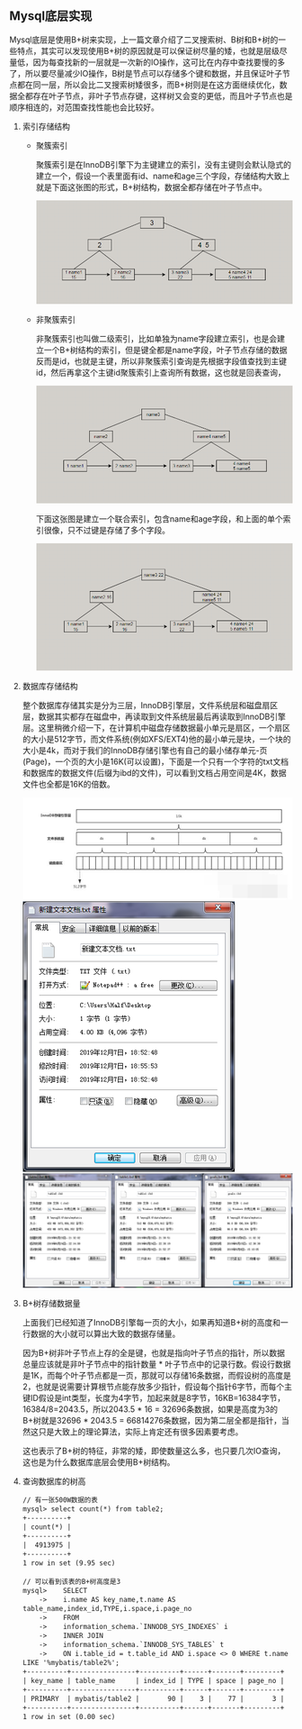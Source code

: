 ## Mysql底层实现

Mysql底层是使用B+树来实现，上一篇文章介绍了二叉搜索树、B树和B+树的一些特点，其实可以发现使用B+树的原因就是可以保证树尽量的矮，也就是层级尽量低，因为每查找新的一层就是一次新的IO操作，这可比在内存中查找要慢的多了，所以要尽量减少IO操作，B树是节点可以存储多个键和数据，并且保证叶子节点都在同一层，所以会比二叉搜索树矮很多，而B+树则是在这方面继续优化，数据全都存在叶子节点，非叶子节点存键，这样树又会变的更低，而且叶子节点也是顺序相连的，对范围查找性能也会比较好。


1. 索引存储结构

   - 聚簇索引

     聚簇索引是在InnoDB引擎下为主键建立的索引，没有主键则会默认隐式的建立一个，假设一个表里面有id、name和age三个字段，存储结构大致上就是下面这张图的形式，B+树结构，数据全都存储在叶子节点中。

     ![聚簇索引](https://github.com/nemolpsky/Note/raw/master/file/mysql/image/mysql_tree1.png)


   - 非聚簇索引

     非聚簇索引也叫做二级索引，比如单独为name字段建立索引，也是会建立一个B+树结构的索引，但是键全都是name字段，叶子节点存储的数据反而是id，也就是主键，所以非聚簇索引查询是先根据字段值查找到主键id，然后再拿这个主键id聚簇索引上查询所有数据，这也就是回表查询，

     ![非聚簇索引](https://github.com/nemolpsky/Note/raw/master/file/mysql/image/mysql_tree2.png)

     下面这张图是建立一个联合索引，包含name和age字段，和上面的单个索引很像，只不过键是存储了多个字段。

     ![非聚簇索引](https://github.com/nemolpsky/Note/raw/master/file/mysql/image/mysql_tree3.png)

2. 数据库存储结构

   整个数据库存储其实是分为三层，InnoDB引擎层，文件系统层和磁盘扇区层，数据其实都存在磁盘中，再读取到文件系统层最后再读取到InnoDB引擎层。这里稍微介绍一下，在计算机中磁盘存储数据最小单元是扇区，一个扇区的大小是512字节，而文件系统(例如XFS/EXT4)他的最小单元是块，一个块的大小是4k，而对于我们的InnoDB存储引擎也有自己的最小储存单元-页(Page)，一个页的大小是16K(可以设置)，下面是一个只有一个字符的txt文档和数据库的数据文件(后缀为ibd的文件)，可以看到文档占用空间是4K，数据文件也全都是16K的倍数。

   ![存储结构](https://github.com/nemolpsky/Note/raw/master/file/mysql/image/mysql_tree4.jpg)
   ![存储结构](https://github.com/nemolpsky/Note/raw/master/file/mysql/image/mysql_tree5.png)
   ![存储结构](https://github.com/nemolpsky/Note/raw/master/file/mysql/image/mysql_tree6.png)

3. B+树存储数据量

   上面我们已经知道了InnoDB引擎每一页的大小，如果再知道B+树的高度和一行数据的大小就可以算出大致的数据存储量。

   因为B+树非叶子节点上存的全是键，也就是指向叶子节点的指针，所以数据总量应该就是非叶子节点中的指针数量 * 叶子节点中的记录行数。假设行数据是1K，而每个叶子节点都是一页，那就可以存储16条数据，而假设树的高度是2，也就是说需要计算根节点能存放多少指针，假设每个指针6字节，而每个主键ID假设是int类型，长度为4字节，加起来就是8字节，16KB=16384字节，16384/8=2043.5，所以2043.5 * 16 = 32696条数据，如果是高度为3的B+树就是32696 * 2043.5 = 66814276条数据，因为第二层全都是指针，当然这只是大致上的理论算法，实际上肯定还有很多因素要考虑。

   这也表示了B+树的特征，非常的矮，即使数量这么多，也只要几次IO查询，这也是为什么数据库底层会使用B+树结构。


4. 查询数据库的树高

   ```
   // 有一张500W数据的表
   mysql> select count(*) from table2;
   +----------+
   | count(*) |
   +----------+
   |  4913975 |
   +----------+
   1 row in set (9.95 sec)

   // 可以看到该表的B+树高度是3
   mysql>    SELECT
       ->    i.name AS key_name,t.name AS table_name,index_id,TYPE,i.space,i.page_no
       ->    FROM
       ->    information_schema.`INNODB_SYS_INDEXES` i
       ->    INNER JOIN
       ->    information_schema.`INNODB_SYS_TABLES` t
       ->    ON i.table_id = t.table_id AND i.space <> 0 WHERE t.name LIKE '%mybatis/table2%';
   +----------+----------------+----------+------+-------+---------+
   | key_name | table_name     | index_id | TYPE | space | page_no |
   +----------+----------------+----------+------+-------+---------+
   | PRIMARY  | mybatis/table2 |       90 |    3 |    77 |       3 |
   +----------+----------------+----------+------+-------+---------+
   1 row in set (0.00 sec)

   ```
